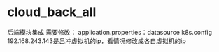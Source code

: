# cloud_back_all
后端模块集成
需要修改：
application.properties：datasource
k8s.config
192.168.243.143是吕冲虚拟机的ip，看情况修改成各自虚拟机的ip
